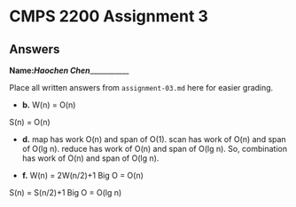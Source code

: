 # CMPS 2200 Assignment 3
## Answers

**Name:**_______Haochen Chen__________________


Place all written answers from `assignment-03.md` here for easier grading.






- **b.**
W(n) = O(n)

S(n) = O(n)


- **d.**
map has work O(n) and span of O(1).
scan has work of O(n) and span of O(lg n).
reduce has work of O(n) and span of O(lg n).
So, combination has work of O(n) and span of O(lg n).




- **f.**
W(n) = 2W(n/2)+1
Big O = O(n)

S(n) = S(n/2)+1
Big O = O(lg n)
